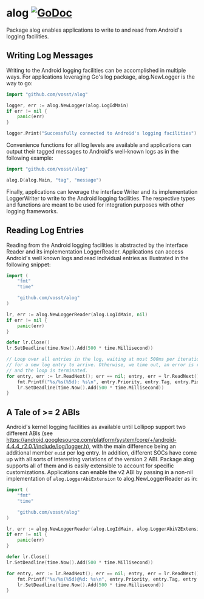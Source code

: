 # alog [![GoDoc](https://godoc.org/github.com/vosst/alog?status.svg)](https://godoc.org/github.com/vosst/alog)

Package alog enables applications to write to and read from Android's logging
facilities.

## Writing Log Messages

Writing to the Android logging facilities can be accomplished in multiple ways.
For applications leveraging Go's log package, alog.NewLogger is the way to go:
```Go
import "github.com/vosst/alog"

logger, err := alog.NewLogger(alog.LogIdMain)
if err != nil {
	panic(err)
}

logger.Print("Successfully connected to Android's logging facilities")
```
Convenience functions for all log levels are available and applications can
output their tagged messages to Android's well-known logs as in the following
example:
```Go
import "github.com/vosst/alog"

alog.D(alog.Main, "tag", "message")
```
Finally, applications can leverage the interface Writer and its implementation
LoggerWriter to write to the Android logging facilities. The respective types
and functions are meant to be used for integration purposes with other logging
frameworks.

## Reading Log Entries

Reading from the Android logging facilities is abstracted by the interface
Reader and its implementation LoggerReader. Applications can access Android's
well known logs and read individual entries as illustrated in the following
snippet:
```Go
import (
	"fmt"
	"time"

	"github.com/vosst/alog"
)

lr, err := alog.NewLoggerReader(alog.LogIdMain, nil)
if err != nil {
	panic(err)
}

defer lr.Close()
lr.SetDeadline(time.Now().Add(500 * time.Millisecond))

// Loop over all entries in the log, waiting at most 500ms per iteration
// for a new log entry to arrive. Otherwise, we time out, an error is returned
// and the loop is terminated.
for entry, err := lr.ReadNext(); err == nil; entry, err = lr.ReadNext() {
	fmt.Printf("%s/%s(%5d): %s\n", entry.Priority, entry.Tag, entry.Pid, entry.Message)
	lr.SetDeadline(time.Now().Add(500 * time.Millisecond))
}
```
## A Tale of >= 2 ABIs

Android's kernel logging facilities as available until Lollipop support two different ABIs (see https://android.googlesource.com/platform/system/core/+/android-4.4.4_r2.0.1/include/log/logger.h), with the main difference being an additional member `euid` per log entry. In addition, different SOCs have come up with all sorts of interesting variations of the version 2 ABI. Package alog supports all of them and is easily extensible to account for specific customizations. Applications can enable the v2 ABI by passing in a non-nil implementation of `alog.LoggerAbiExtension` to alog.NewLoggerReader as in:
```Go
import (
	"fmt"
	"time"

	"github.com/vosst/alog"
)

lr, err := alog.NewLoggerReader(alog.LogIdMain, alog.LoggerAbiV2Extension{})
if err != nil {
	panic(err)
}

defer lr.Close()
lr.SetDeadline(time.Now().Add(500 * time.Millisecond))

for entry, err := lr.ReadNext(); err == nil; entry, err = lr.ReadNext() {
	fmt.Printf("%s/%s(%5d)@%d: %s\n", entry.Priority, entry.Tag, entry.Pid, entry.Message, entry.Ext["euid"])
	lr.SetDeadline(time.Now().Add(500 * time.Millisecond))
}
```
